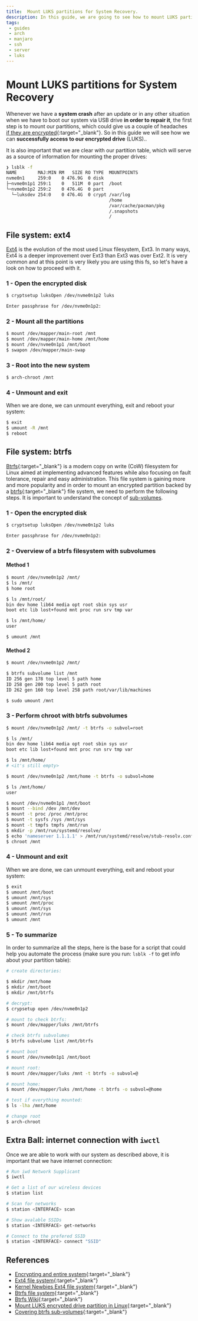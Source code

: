 ```yaml
---
title:  Mount LUKS partitions for System Recovery.
description: In this guide, we are going to see how to mount LUKS partitions in case of troubleshooting in order to work out and recover our system. 
tags: 
 - guides
 - arch
 - manjaro
 - ssh
 - server
 - luks
---
```


# Mount LUKS partitions for System Recovery

Whenever we have a **system crash** after an update or in any other situation when we have to boot our system via USB drive **in order to repair it**, the first step is to mount our partitions, which could give us a couple of headaches [if they are encrypted](https://wiki.archlinux.org/title/Dm-crypt/Encrypting_an_entire_system){:target="_blank"}. So in this guide we will see how we can **successfully access to our encrypted drive** (LUKS)..

It is also important that we are clear with our partition table, which will serve as a source of information for mounting the proper drives:

```bash
❯ lsblk -f
NAME        MAJ:MIN RM   SIZE RO TYPE  MOUNTPOINTS
nvme0n1     259:0    0 476.9G  0 disk
├─nvme0n1p1 259:1    0   511M  0 part  /boot
└─nvme0n1p2 259:2    0 476.4G  0 part
  └─luksdev 254:0    0 476.4G  0 crypt /var/log
                                       /home
                                       /var/cache/pacman/pkg
                                       /.snapshots
                                       /
```

## File system: ext4

[Ext4](https://wiki.archlinux.org/title/ext4) is the evolution of the most used Linux filesystem, Ext3. In many ways, Ext4 is a deeper improvement over Ext3 than Ext3 was over Ext2. It is very common and at this point is very likely you are using this fs, so let's have a look on how to proceed with it.

### 1 - Open the encrypted disk

```bash
$ cryptsetup luksOpen /dev/nvme0n1p2 luks

Enter passphrase for /dev/nvme0n1p2: 
```

### 2 - Mount all the partitions

```bash
$ mount /dev/mapper/main-root /mnt
$ mount /dev/mapper/main-home /mnt/home
$ mount /dev/nvme0n1p1 /mnt/boot
$ swapon /dev/mapper/main-swap
```

### 3 - Root into the new system

```bash
$ arch-chroot /mnt
```

### 4 - Unmount and exit

When we are done, we can unmount everything, exit and reboot your system:

```bash
$ exit
$ umount -R /mnt
$ reboot
```

## File system: btrfs

 [Btrfs](https://wiki.archlinux.org/title/Btrfs){:target="_blank"} is a modern copy on write (CoW) filesystem for Linux aimed at implementing advanced features while also focusing on fault tolerance, repair and easy administration. This file system is gaining more and more popularity and in order to mount an encrypted partition backed by a [btrfs](https://btrfs.wiki.kernel.org/index.php/Main_Page){:target="_blank"} file system, we need to perform the following steps. It is important to understand the concept of [sub-volumes](https://fedoramagazine.org/os-chroot-101-covering-btrfs-subvolumes/).

### 1 - Open the encrypted disk

```bash
$ cryptsetup luksOpen /dev/nvme0n1p2 luks

Enter passphrase for /dev/nvme0n1p2: 
```

### 2 - Overview of a btrfs filesystem with subvolumes

#### Method 1

```bash
$ mount /dev/nvme0n1p2 /mnt/
$ ls /mnt/
$ home root

$ ls /mnt/root/
bin dev home lib64 media opt root sbin sys usr
boot etc lib lost+found mnt proc run srv tmp var

$ ls /mnt/home/
user

$ umount /mnt
```

#### Method 2


```bash
$ mount /dev/nvme0n1p2 /mnt/

$ btrfs subvolume list /mnt
ID 256 gen 178 top level 5 path home
ID 258 gen 200 top level 5 path root
ID 262 gen 160 top level 258 path root/var/lib/machines

$ sudo umount /mnt
```

### 3 - Perform chroot with btrfs subvolumes

```bash
$ mount /dev/nvme0n1p2 /mnt/ -t btrfs -o subvol=root

$ ls /mnt/
bin dev home lib64 media opt root sbin sys usr
boot etc lib lost+found mnt proc run srv tmp var

$ ls /mnt/home/
# <it's still empty>

$ mount /dev/nvme0n1p2 /mnt/home -t btrfs -o subvol=home

$ ls /mnt/home/
user

$ mount /dev/nvme0n1p1 /mnt/boot
$ mount --bind /dev /mnt/dev
$ mount -t proc /proc /mnt/proc
$ mount -t sysfs /sys /mnt/sys
$ mount -t tmpfs tmpfs /mnt/run
$ mkdir -p /mnt/run/systemd/resolve/
$ echo 'nameserver 1.1.1.1' > /mnt/run/systemd/resolve/stub-resolv.conf
$ chroot /mnt
```

### 4 - Unmount and exit

When we are done, we can unmount everything, exit and reboot your system:

```bash
$ exit
$ umount /mnt/boot
$ umount /mnt/sys
$ umount /mnt/proc
$ umount /mnt/sys
$ umount /mnt/run
$ umount /mnt
```

### 5 - To summarize

In order to summarize all the steps, here is the base for a script that could help you automate the process (make sure you run: `lsblk -f` to get info about your partition table):

```bash
# create directories:

$ mkdir /mnt/home
$ mkdir /mnt/boot
$ mkdir /mnt/btrfs

# decrypt:
$ crypsetup open /dev/nvme0n1p2 

# mount to check btrfs:
$ mount /dev/mapper/luks /mnt/btrfs

# check btrfs subvolumes
$ btrfs subvolume list /mnt/btrfs 

# mount boot 
$ mount /dev/nvme0n1p1 /mnt/boot

# mount root:
$ mount /dev/mapper/luks /mnt -t btrfs -o subvol=@

# mount home:
$ mount /dev/mapper/luks /mnt/home -t btrfs -o subvol=@home 

# test if everything mounted:
$ ls -lha /mnt/home 

# change root
$ arch-chroot 
```

## Extra Ball: internet connection with `iwctl`

Once we are able to work with our system as described above, it is important that we have internet connection:

```bash
# Run iwd Network Supplicant
$ iwctl 

# Get a list of our wireless devices
$ station list

# Scan for networks
$ station <INTERFACE> scan

# Show avalable SSIDs
$ station <INTERFACE> get-networks

# Connect to the prefered SSID
$ station <INTERFACE> connect "SSID" 
```

## References

 - [Encrypting and entire system](https://wiki.archlinux.org/title/Dm-crypt/Encrypting_an_entire_system){:target="_blank"}
 - [Ext4 file system](https://wiki.archlinux.org/title/ext4){:target="_blank"}
 - [Kernel Newbies Ext4 file system](https://kernelnewbies.org/Ext4){:target="_blank"}
 - [Btrfs file system](https://wiki.archlinux.org/title/Btrfs){:target="_blank"}
 - [Btrfs Wiki](https://btrfs.wiki.kernel.org/index.php/Main_Page){:target="_blank"}
 - [Mount LUKS encrypted drive partition in Linux](https://trendoceans.com/mount-luks-encrypted-drive-partition-in-linux/){:target="_blank"}
 - [Covering btrfs sub-volumes](https://fedoramagazine.org/os-chroot-101-covering-btrfs-subvolumes/){:target="_blank"}